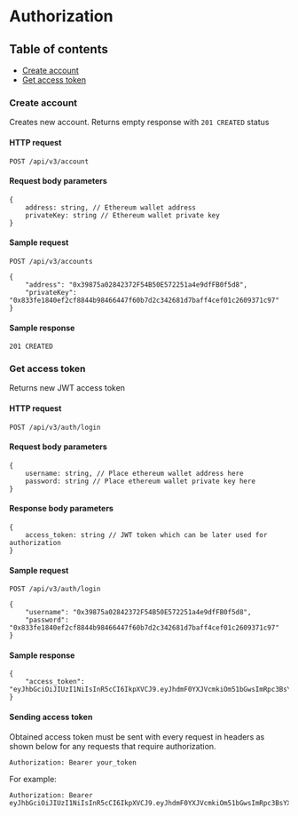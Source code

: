 # Authorization

## Table of contents

- [Create account](#create-account)
- [Get access token](#get-access-token)

### Create account

Creates new account. Returns empty response with `201 CREATED` status

#### HTTP request

```
POST /api/v3/account
```

#### Request body parameters

```
{
    address: string, // Ethereum wallet address
    privateKey: string // Ethereum wallet private key
}
```

#### Sample request

```
POST /api/v3/accounts

{
	"address": "0x39875a02842372F54B50E572251a4e9dfFB0f5d8",
	"privateKey": "0x833fe1840ef2cf8844b98466447f60b7d2c342681d7baff4cef01c2609371c97"
}
```

#### Sample response

```
201 CREATED
```


### Get access token

Returns new JWT access token

#### HTTP request

```
POST /api/v3/auth/login
```

#### Request body parameters

```
{
    username: string, // Place ethereum wallet address here
    password: string // Place ethereum wallet private key here
}
```

#### Response body parameters

```
{
    access_token: string // JWT token which can be later used for authorization
}
```

#### Sample request

```
POST /api/v3/auth/login

{
	"username": "0x39875a02842372F54B50E572251a4e9dfFB0f5d8",
	"password": "0x833fe1840ef2cf8844b98466447f60b7d2c342681d7baff4cef01c2609371c97"
}
```

#### Sample response

```
{
    "access_token": "eyJhbGciOiJIUzI1NiIsInR5cCI6IkpXVCJ9.eyJhdmF0YXJVcmkiOm51bGwsImRpc3BsYXllZE5hbWUiOiIweDM5ODc1YTAyODQyMzcyRjU0QjUwRTU3MjI1MWE0ZTlkZkZCMGY1ZDgiLCJldGhlcmV1bUFkZHJlc3MiOiIweDM5ODc1YTAyODQyMzcyRjU0QjUwRTU3MjI1MWE0ZTlkZkZCMGY1ZDgiLCJpZCI6IjB4Mzk4NzVhMDI4NDIzNzJGNTRCNTBFNTcyMjUxYTRlOWRmRkIwZjVkOCIsInJlbW90ZSI6ZmFsc2UsImlhdCI6MTU4MjA0NTM1MiwiZXhwIjoxNTgyMDQ4OTUyfQ.pczAy828dTMS0GV84dvrEyVqz6eXxn5hrxZdpyQJOnc"
}
```

#### Sending access token

Obtained access token must be sent with every request in headers as shown below for any requests
that require authorization.

```
Authorization: Bearer your_token
```

For example: 

```
Authorization: Bearer eyJhbGciOiJIUzI1NiIsInR5cCI6IkpXVCJ9.eyJhdmF0YXJVcmkiOm51bGwsImRpc3BsYXllZE5hbWUiOiIweDM5ODc1YTAyODQyMzcyRjU0QjUwRTU3MjI1MWE0ZTlkZkZCMGY1ZDgiLCJldGhlcmV1bUFkZHJlc3MiOiIweDM5ODc1YTAyODQyMzcyRjU0QjUwRTU3MjI1MWE0ZTlkZkZCMGY1ZDgiLCJpZCI6IjB4Mzk4NzVhMDI4NDIzNzJGNTRCNTBFNTcyMjUxYTRlOWRmRkIwZjVkOCIsInJlbW90ZSI6ZmFsc2UsImlhdCI6MTU4MjA0NTM1MiwiZXhwIjoxNTgyMDQ4OTUyfQ.pczAy828dTMS0GV84dvrEyVqz6eXxn5hrxZdpyQJOnc
```
